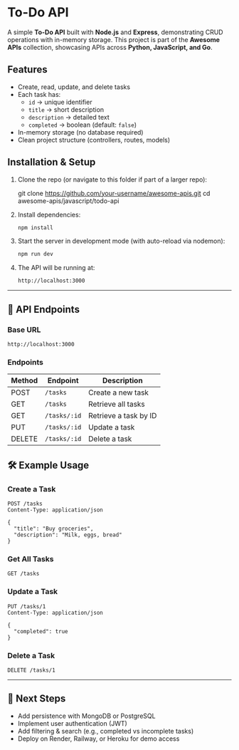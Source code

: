 #  To-Do API  

A simple **To-Do API** built with **Node.js** and **Express**, demonstrating CRUD operations with in-memory storage. This project is part of the **Awesome APIs** collection, showcasing APIs across **Python, JavaScript, and Go**.  


##  Features
- Create, read, update, and delete tasks  
- Each task has:
  - `id` → unique identifier  
  - `title` → short description  
  - `description` → detailed text  
  - `completed` → boolean (default: `false`)  
- In-memory storage (no database required)  
- Clean project structure (controllers, routes, models)  


##  Installation & Setup

1. Clone the repo (or navigate to this folder if part of a larger repo):  
 
   git clone https://github.com/your-username/awesome-apis.git
   cd awesome-apis/javascript/todo-api


2. Install dependencies:

   ```bash
   npm install
   ```

3. Start the server in development mode (with auto-reload via nodemon):

   ```bash
   npm run dev
   ```

4. The API will be running at:

   ```
   http://localhost:3000
   ```

---

## 📡 API Endpoints

### Base URL

```
http://localhost:3000
```

### Endpoints

| Method | Endpoint     | Description           |
| ------ | ------------ | --------------------- |
| POST   | `/tasks`     | Create a new task     |
| GET    | `/tasks`     | Retrieve all tasks    |
| GET    | `/tasks/:id` | Retrieve a task by ID |
| PUT    | `/tasks/:id` | Update a task         |
| DELETE | `/tasks/:id` | Delete a task         |


## 🛠️ Example Usage

### Create a Task

```http
POST /tasks
Content-Type: application/json

{
  "title": "Buy groceries",
  "description": "Milk, eggs, bread"
}

```

### Get All Tasks

```http
GET /tasks
```

### Update a Task

```http
PUT /tasks/1
Content-Type: application/json

{
  "completed": true
}
```

### Delete a Task

```http
DELETE /tasks/1
```

---

## 🔮 Next Steps

* Add persistence with MongoDB or PostgreSQL
* Implement user authentication (JWT)
* Add filtering & search (e.g., completed vs incomplete tasks)
* Deploy on Render, Railway, or Heroku for demo access

